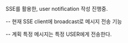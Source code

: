 SSE를 활용한, user notification 작성 진행중.

-- 현재
 SSE client에 broadcast로 메시지 전송 기능
 

-- 계획
특정 메시지는 특정 USER에게 전송한다.